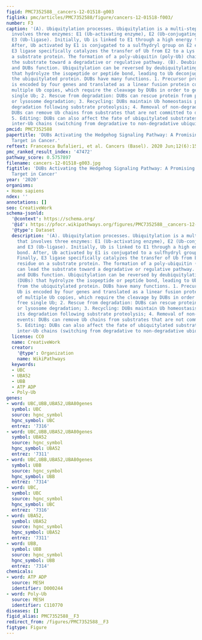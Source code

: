 ```yaml
---
figid: PMC7352588__cancers-12-01518-g003
figlink: pmc/articles/PMC7352588/figure/cancers-12-01518-f003/
number: F3
caption: '(A). Ubiquitylation processes. Ubiquitylation is a multi-step process that
  involves three enzymes: E1 (Ub-activating enzyme), E2 (Ub-conjugating enzyme) and
  E3 (Ub-ligase). Initially, Ub is linked to E1 through a high energy thioester bond.
  After, Ub activated by E1 is conjugated to a sulfhydryl group on E2 enzyme. Finally,
  E3 ligase specifically catalyzes the transfer of Ub from E2 to a Lys residue on
  a substrate protein. The formation of a poly-ubiquitin (poly-Ub) chain can lead
  the substrate toward a degradative or regulative pathway. (B). Deubiquitylation
  and DUBs function. Ubiquitylation can be reversed by deubiquitylating enzymes (DUBs)
  that hydrolyze the isopeptide or peptide bond, leading to Ub deconjugation from
  the ubiquitylated protein. DUBs have many functions. 1. Precursor processing: Ub
  is encoded by four genes and translated as a linear fusion protein consisting of
  multiple Ub copies, which require the cleavage by DUBs in order to generate free
  single Ub; 2. Rescue from degradation: DUBs can rescue protein from proteasomal
  or lysosome degradation; 3. Recycling: DUBs maintain Ub homeostasis preventing its
  degradation following substrate proteolysis; 4. Removal of non-degradative events:
  DUBs can remove Ub chains from substrates that are not committed to degradation;
  5. Editing: DUBs can also affect the fate of ubiquitylated substrates by cleaving
  inter-Ub chains (switching from degradative to non-degradative ubiquitylation).'
pmcid: PMC7352588
papertitle: 'DUBs Activating the Hedgehog Signaling Pathway: A Promising Therapeutic
  Target in Cancer.'
reftext: Francesca Bufalieri, et al. Cancers (Basel). 2020 Jun;12(6):1518.
pmc_ranked_result_index: '47472'
pathway_score: 0.5757897
filename: cancers-12-01518-g003.jpg
figtitle: 'DUBs Activating the Hedgehog Signaling Pathway: A Promising Therapeutic
  Target in Cancer'
year: '2020'
organisms:
- Homo sapiens
ndex: ''
annotations: []
seo: CreativeWork
schema-jsonld:
  '@context': https://schema.org/
  '@id': https://pfocr.wikipathways.org/figures/PMC7352588__cancers-12-01518-g003.html
  '@type': Dataset
  description: '(A). Ubiquitylation processes. Ubiquitylation is a multi-step process
    that involves three enzymes: E1 (Ub-activating enzyme), E2 (Ub-conjugating enzyme)
    and E3 (Ub-ligase). Initially, Ub is linked to E1 through a high energy thioester
    bond. After, Ub activated by E1 is conjugated to a sulfhydryl group on E2 enzyme.
    Finally, E3 ligase specifically catalyzes the transfer of Ub from E2 to a Lys
    residue on a substrate protein. The formation of a poly-ubiquitin (poly-Ub) chain
    can lead the substrate toward a degradative or regulative pathway. (B). Deubiquitylation
    and DUBs function. Ubiquitylation can be reversed by deubiquitylating enzymes
    (DUBs) that hydrolyze the isopeptide or peptide bond, leading to Ub deconjugation
    from the ubiquitylated protein. DUBs have many functions. 1. Precursor processing:
    Ub is encoded by four genes and translated as a linear fusion protein consisting
    of multiple Ub copies, which require the cleavage by DUBs in order to generate
    free single Ub; 2. Rescue from degradation: DUBs can rescue protein from proteasomal
    or lysosome degradation; 3. Recycling: DUBs maintain Ub homeostasis preventing
    its degradation following substrate proteolysis; 4. Removal of non-degradative
    events: DUBs can remove Ub chains from substrates that are not committed to degradation;
    5. Editing: DUBs can also affect the fate of ubiquitylated substrates by cleaving
    inter-Ub chains (switching from degradative to non-degradative ubiquitylation).'
  license: CC0
  name: CreativeWork
  creator:
    '@type': Organization
    name: WikiPathways
  keywords:
  - UBC
  - UBA52
  - UBB
  - ATP ADP
  - Poly-Ub
genes:
- word: UBC,UBB,UBA52,UBA80genes
  symbol: UBC
  source: hgnc_symbol
  hgnc_symbol: UBC
  entrez: '7316'
- word: UBC,UBB,UBA52,UBA80genes
  symbol: UBA52
  source: hgnc_symbol
  hgnc_symbol: UBA52
  entrez: '7311'
- word: UBC,UBB,UBA52,UBA80genes
  symbol: UBB
  source: hgnc_symbol
  hgnc_symbol: UBB
  entrez: '7314'
- word: UBC,
  symbol: UBC
  source: hgnc_symbol
  hgnc_symbol: UBC
  entrez: '7316'
- word: UBA52,
  symbol: UBA52
  source: hgnc_symbol
  hgnc_symbol: UBA52
  entrez: '7311'
- word: UBB,
  symbol: UBB
  source: hgnc_symbol
  hgnc_symbol: UBB
  entrez: '7314'
chemicals:
- word: ATP ADP
  source: MESH
  identifier: D000244
- word: Poly-Ub
  source: MESH
  identifier: C110770
diseases: []
figid_alias: PMC7352588__F3
redirect_from: /figures/PMC7352588__F3
figtype: Figure
---
```

